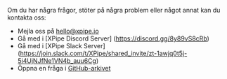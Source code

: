 Om du har några frågor, stöter på några problem eller något annat kan du kontakta oss:

- Mejla oss på [hello@xpipe.io](mailto://hello@xpipe.io)
- Gå med i [XPipe Discord Server] (https://discord.gg/8y89vS8cRb)
- Gå med i [XPipe Slack Server] (https://join.slack.com/t/XPipe/shared_invite/zt-1awjq0t5j-5i4UjNJfNe1VN4b_auu6Cg)
- Öppna en fråga i [GitHub-arkivet](https://github.com/xpipe-io/xpipe)
